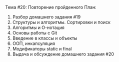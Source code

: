 Тема #20: Повторение пройденного
План:
1. Разбор домашнего задания #19
2. Структуры и алгоритмы. Сортировки и поиск
3. Алгоритмы и О-нотация
4. Основы работы с Git
5. Введение в классы и объекты
6. ООП, инкапсуляция
7. Модификаторы static и final
8. Выдача и обсуждение домашнего задания #20
